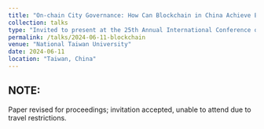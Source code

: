 ```yaml
---
title: "On-chain City Governance: How Can Blockchain in China Achieve Empowerment?"
collection: talks
type: "Invited to present at the 25th Annual International Conference on Digital Government Research - dg.o 2024"
permalink: /talks/2024-06-11-blockchain
venue: "National Taiwan University"
date: 2024-06-11
location: "Taiwan, China"
---
```


NOTE:
--
Paper revised for proceedings; invitation accepted, unable to attend due to travel restrictions.
